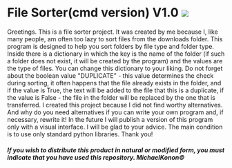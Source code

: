 # File Sorter(cmd version) V1.0 ![](https://raw.githubusercontent.com/MichaelKonon/File-Sorter-cmd-version-/main/main_ico.ico)

Greetings. This is a file sorter project. It was created by me because I, 
like many people, am often too lazy to sort files from the downloads folder. 
This program is designed to help you sort folders by file type and folder type. Inside there is a dictionary
in which the key is the name of the folder (if such a folder does not exist, it will be created by the program) and the values are the type of files. 
You can change this dictionary to your liking. Do not forget about the boolean value "DUPLICATE" - this value determines the check during sorting, 
it often happens that the file already exists in the folder, and if the value is True, the text will be added to the file that this is a duplicate, 
if the value is False - the file in the folder will be replaced by the one that is transferred. I created this project because 
I did not find worthy alternatives. And why do you need alternatives if you can write your own program and, if necessary, rewrite it! 
In the future I will publish a version of this program only with a visual interface. 
I will be glad to your advice. The main condition is to use only standard python libraries. Thank you!

##### If you wish to distribute this product in natural or modified form, you must indicate that you have used this repository. MichaelKonon©
